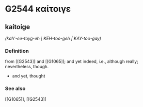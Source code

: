 # G2544 καίτοιγε

## kaítoige

_(kah'-ee-toyg-eh | KEH-too-geh | KAY-too-gay)_

### Definition

from [[G2543]] and [[G1065]]; and yet indeed, i.e., although really; nevertheless, though.

- and yet, thought

### See also

[[G1065]], [[G2543]]


